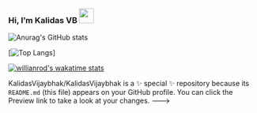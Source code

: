   ### Hi, I’m  Kalidas VB <img src="https://raw.githubusercontent.com/MartinHeinz/MartinHeinz/master/wave.gif" width="30px">

 
![Anurag's GitHub stats](https://github-readme-stats.vercel.app/api?username=KalidasVijayBhak&count_private=true&show_icons=true&theme=dark)

[![Top Langs](https://github-readme-stats.vercel.app/api/top-langs/?username=KalidasVijayBhak&layout=compact&count_private=true&show_icons=true&theme=dark)]

[![willianrod's wakatime stats](https://github-readme-stats.vercel.app/api/wakatime?username=KalidasVijayBhak&count_private=true&theme=dark)](https://github.com/anuraghazra/github-readme-stats)

KalidasVijaybhak/KalidasVijaybhak is a ✨ special ✨ repository because its `README.md` (this file) appears on your GitHub profile.
You can click the Preview link to take a look at your changes.
--->
